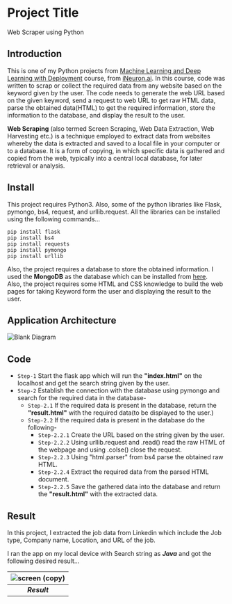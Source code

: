 # Project Title
Web Scraper using Python

## Introduction
This is one of my Python projects from [Machine Learning and Deep Learning with Deployment](https://academy.ineuron.ai/machine-learning-masters.php) course, from [iNeuron.ai](https://academy.ineuron.ai/index.php). In this course, code was written to scrap or collect the required data from any website based on the keyword given by the user. The code needs to generate the web URL based on the given keyword, send a request to web URL to get raw HTML data, parse the obtained data(HTML) to get the required information, store the information to the database, and display the result to the user.

**Web Scraping** (also termed Screen Scraping, Web Data Extraction, Web Harvesting etc.) is a technique employed to extract data from websites whereby the data is extracted and saved to a local file in your computer or to a database. It is a form of copying, in which specific data is gathered and copied from the web, typically into a central local database, for later retrieval or analysis.

## Install
This project requires Python3. Also, some of the python libraries like Flask, pymongo, bs4, request, and urllib.request.
All the libraries can be installed using the following commands...
```
pip install flask
pip install bs4
pip install requests
pip install pymongo
pip install urllib
```
Also, the project requires a database to store the obtained information. I used the **MongoDB** as the database which can be installed from [here](https://www.mongodb.com/).<br>
Also, the project requires some HTML and CSS knowledge to build the web pages for taking Keyword form the user and displaying the result to the user.

## Application Architecture

![Blank Diagram](https://user-images.githubusercontent.com/50728879/84113054-7e80ed80-aa47-11ea-9ac6-9bce4b728e58.png)

## Code
* `Step-1` Start the flask app which will run the **"index.html"** on the localhost and get the search string given by the user.
* `Step-2` Establish the connection with the database using pymongo and search for the required data in the database-
  * `Step-2.1` If the required data is present in the database, return the **"result.html"** with the required data(to be displayed to the user.)
  * `Step-2.2` If the required data is present in the database do the following- <br>
      * `Step-2.2.1` Create the URL based on the string given by the user.
      * `Step-2.2.2` Using urllib.request and .read() read the raw HTML of the webpage and using .colse() close the request.
      * `Step-2.2.3` Using "html.parser" from bs4 parse the obtained raw HTML.
      * `Step-2.2.4` Extract the required data from the parsed HTML document.
      * `Step-2.2.5` Save the gathered data into the database and return the **"result.html"** with the extracted data.
      
## Result
In this project, I extracted the job data from Linkedin which include the Job type, Company name, Location, and URL of the job.

I ran the app on my local device with Search string as ***Java*** and got the following desired result...

| ![screen (copy)](https://user-images.githubusercontent.com/50728879/84073145-e3a7f500-a9ed-11ea-83b5-255d8bb9098a.gif) |
|:--:| 
| ***Result*** |
